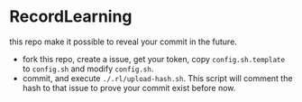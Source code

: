 # RecordLearning

this repo make it possible to reveal your commit in the future.

- fork this repo, create a issue, get your token, copy `config.sh.template` to `config.sh` and modify `config.sh`.
- commit, and execute `./.rl/upload-hash.sh`. This script will comment the hash to that issue to prove your commit exist before now.
